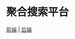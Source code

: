 # 聚合搜索平台

[前端](https://github.com/codehev/so-frontend) |
[后端](https://github.com/codehev/so-backend)
